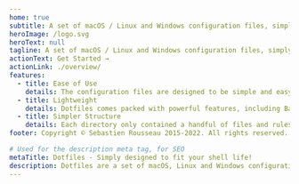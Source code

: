```yaml
---
home: true
subtitle: A set of macOS / Linux and Windows configuration files, simply designed to fit your shell life!
heroImage: /logo.svg
heroText: null
tagline: A set of macOS / Linux and Windows configuration files, simply designed to fit your shell life!
actionText: Get Started →
actionLink: ./overview/
features:
  - title: Ease of Use
    details: The configuration files are designed to be simple and easy to use. You can easily customize them to fit your needs.
  - title: Lightweight
    details: Dotfiles comes packed with powerful features, including Bash Shell preferences, Homebrew essentials, macOS Preferences; all in just 545 kB.
  - title: Simpler Structure
    details: Each directory only contained a handful of files and rules.
footer: Copyright © Sebastien Rousseau 2015-2022. All rights reserved.

# Used for the description meta tag, for SEO
metaTitle: Dotfiles - Simply designed to fit your shell life!
description: Dotfiles are a set of macOS, Linux and Windows configuration files.They are aimed at making your life easier by providing a set of scripts and configuration files with new ways to get things done.
---
```

